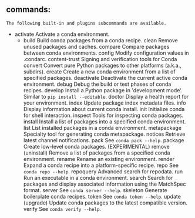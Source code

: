 ## commands:
    The following built-in and plugins subcommands are available.
    
- activate          Activate a conda environment.
    - build             Build conda packages from a conda recipe.
    clean             Remove unused packages and caches.
    compare           Compare packages between conda environments.
    config            Modify configuration values in .condarc.
    content-trust     Signing and verification tools for Conda
    convert           Convert pure Python packages to other platforms (a.k.a., subdirs).
    create            Create a new conda environment from a list of specified packages.
    deactivate        Deactivate the current active conda environment.
    debug             Debug the build or test phases of conda recipes.
    develop           Install a Python package in 'development mode'. Similar to `pip install --editable`.
    doctor            Display a health report for your environment.
    index             Update package index metadata files.
    info              Display information about current conda install.
    init              Initialize conda for shell interaction.
    inspect           Tools for inspecting conda packages.
    install           Install a list of packages into a specified conda environment.
    list              List installed packages in a conda environment.
    metapackage       Specialty tool for generating conda metapackage.
    notices           Retrieve latest channel notifications.
    pack              See `conda pack --help`.
    package           Create low-level conda packages. (EXPERIMENTAL)
    remove (uninstall)
                      Remove a list of packages from a specified conda environment.
    rename            Rename an existing environment.
    render            Expand a conda recipe into a platform-specific recipe.
    repo              See `conda repo --help`.
    repoquery         Advanced search for repodata.
    run               Run an executable in a conda environment.
    search            Search for packages and display associated information using the MatchSpec format.
    server            See `conda server --help`.
    skeleton          Generate boilerplate conda recipes.
    token             See `conda token --help`.
    update (upgrade)  Update conda packages to the latest compatible version.
    verify            See `conda verify --help`.
